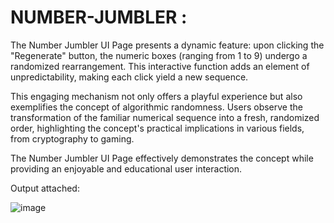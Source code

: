 # NUMBER-JUMBLER :

The Number Jumbler UI Page presents a dynamic feature: upon clicking the "Regenerate" button, the numeric boxes (ranging from 1 to 9) undergo a randomized rearrangement. This interactive function adds an element of unpredictability, making each click yield a new sequence. 

This engaging mechanism not only offers a playful experience but also exemplifies the concept of algorithmic randomness. Users observe the transformation of the familiar numerical sequence into a fresh, randomized order, highlighting the concept's practical implications in various fields, from cryptography to gaming. 

The Number Jumbler UI Page effectively demonstrates the concept while providing an enjoyable and educational user interaction.

Output attached:

![image](https://github.com/shaiktahseen/NUMBER-JUMBLER/assets/126344231/e841f57d-a053-430c-ac62-a25172c51a30)
